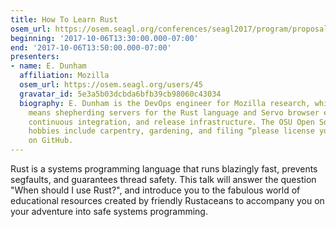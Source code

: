 ```yaml
---
title: How To Learn Rust
osem_url: https://osem.seagl.org/conferences/seagl2017/program/proposals/378
beginning: '2017-10-06T13:30:00.000-07:00'
end: '2017-10-06T13:50:00.000-07:00'
presenters:
- name: E. Dunham
  affiliation: Mozilla
  osem_url: https://osem.seagl.org/users/45
  gravatar_id: 5e3a5b03dcbda6bfb39cb98060c43034
  biography: E. Dunham is the DevOps engineer for Mozilla research, which in practice
    means shepherding servers for the Rust language and Servo browser engine web presence,
    continuous integration, and release infrastructure. The OSU Open Source Lab alum's
    hobbies include carpentry, gardening, and filing “please license your code” issues
    on GitHub.
---
```


Rust is a systems programming language that runs blazingly fast, prevents segfaults, and guarantees thread safety. This talk will answer the question "When should I use Rust?", and introduce you to the fabulous world of educational resources created by friendly Rustaceans to accompany you on your adventure into safe systems programming.
